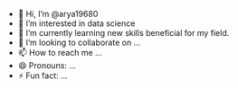 - 👋 Hi, I’m @arya19680
- 👀 I’m interested in data science 
- 🌱 I’m currently learning new skills beneficial for my field.
- 💞️ I’m looking to collaborate on ...
- 📫 How to reach me ...
- 😄 Pronouns: ...
- ⚡ Fun fact: ...

<!---
arya19680/arya19680 is a ✨ special ✨ repository because its `README.md` (this file) appears on your GitHub profile.
You can click the Preview link to take a look at your changes.
--->
